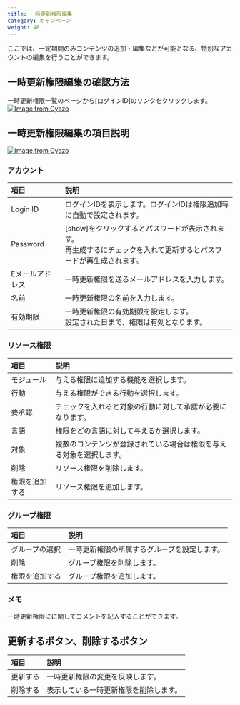 ```yaml
---
title: 一時更新権限編集
category: キャンペーン
weight: 48
---
```


ここでは、一定期間のみコンテンツの追加・編集などが可能となる、特別なアカウントの編集を行うことができます。

## 一時更新権限編集の確認方法
一時更新権限一覧のページから[ログインID]のリンクをクリックします。
[![Image from Gyazo](https://t.gyazo.com/teams/diverta/4872d53204b66ca2c48953aaf1faa8a4.png)](https://diverta.gyazo.com/4872d53204b66ca2c48953aaf1faa8a4)

## 一時更新権限編集の項目説明
[![Image from Gyazo](https://t.gyazo.com/teams/diverta/753803148039254d3272b250b8a5850b.png)](https://diverta.gyazo.com/753803148039254d3272b250b8a5850b)

### アカウント
|項目   |説明  |
| :--- | :--- |
|Login ID|ログインIDを表示します。ログインIDは権限追加時に自動で設定されます。|
|Password|[show]をクリックするとパスワードが表示されます。<br>再生成するにチェックを入れて更新するとパスワードが再生成されます。|
|Eメールアドレス|一時更新権限を送るメールアドレスを入力します。|
|名前|一時更新権限の名前を入力します。|
|有効期限|一時更新権限の有効期限を設定します。<br>設定された日まで、権限は有効となります。|

### リソース権限
|項目   |説明  |
| :--- | :--- |
|モジュール|与える権限に追加する機能を選択します。|
|行動|与える権限ができる行動を選択します。|
|要承認|チェックを入れると対象の行動に対して承認が必要になります。|
|言語|権限をどの言語に対して与えるか選択します。|
|対象|複数のコンテンツが登録されている場合は権限を与える対象を選択します。|
|削除|リソース権限を削除します。|
|権限を追加する|リソース権限を追加します。|

### グループ権限
|項目   |説明  |
| :--- | :--- |
|グループの選択|一時更新権限の所属するグループを設定します。|
|削除|グループ権限を削除します。|
|権限を追加する|グループ権限を追加します。|

### メモ
一時更新権限にに関してコメントを記入することができます。

## 更新するボタン、削除するボタン
|項目   |説明  |
| :--- | :--- |
|更新する|一時更新権限の変更を反映します。|
|削除する|表示している一時更新権限を削除します。|